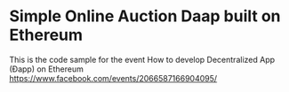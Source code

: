 # Simple Online Auction Daap built on Ethereum

This is the code sample for the event How to develop Decentralized App (Đapp) on Ethereum https://www.facebook.com/events/2066587166904095/

